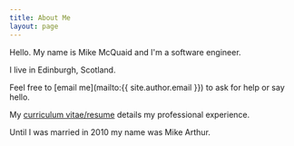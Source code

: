 ```yaml
---
title: About Me
layout: page
---
```

Hello. My name is Mike McQuaid and I'm a software engineer.

I live in Edinburgh, Scotland.

Feel free to [email me](mailto:{{ site.author.email }}) to ask for help or say hello.

My [curriculum vitae/resume](/cv/) details my professional experience.

Until I was married in 2010 my name was Mike Arthur.
